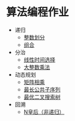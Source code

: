 # 算法编程作业
- 递归
   - <a href="Integer partition.c">整数划分</a>
   - <a href="Combination.cpp">组合</a>
- 分治
   - <a href="Linear_time_selection.cpp">线性时间选择</a>
   - <a href="Large_Integer_Multiplication.cpp">大整数乘法</a>
- 动态规划
   -  <a href="Matrix_multiplication.cpp">矩阵相乘</a>
   -  <a href="Longest_Common_Sequence.cpp">最长公共子序列</a>
   -  <a href="best_BST.cpp">最优二叉搜索树</a>
- 回溯
   - <a href="Nqueen.cpp">N皇后（非递归）</a>

